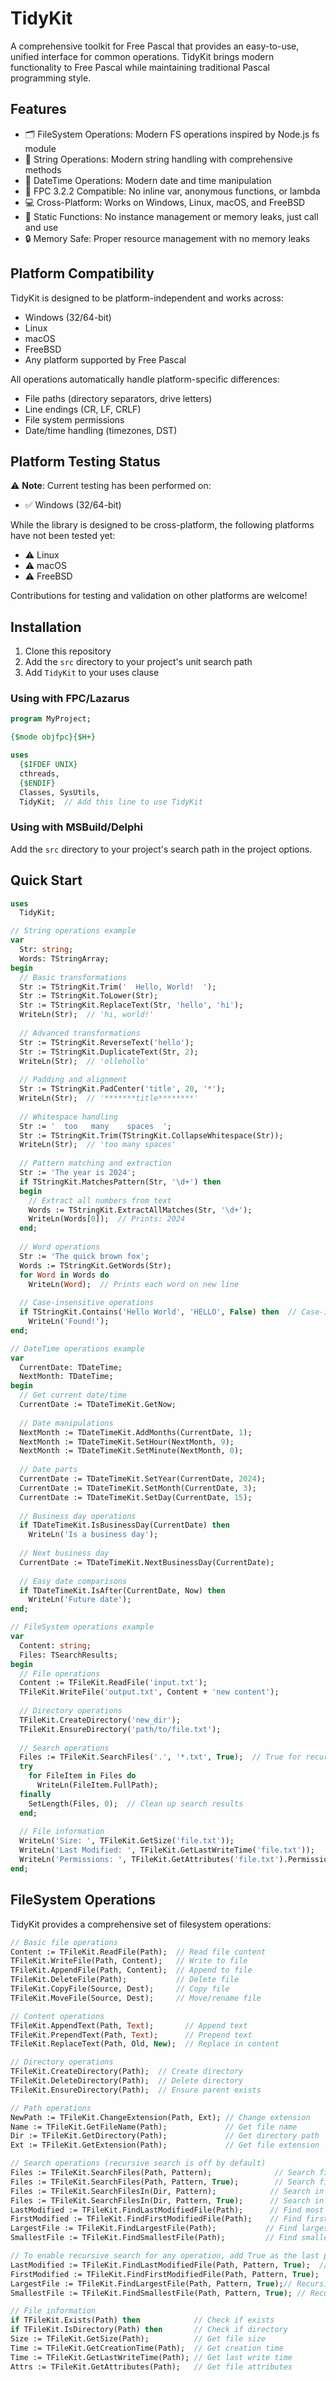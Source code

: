 # TidyKit

A comprehensive toolkit for Free Pascal that provides an easy-to-use, unified interface for common operations. TidyKit brings modern functionality to Free Pascal while maintaining traditional Pascal programming style.

## Features

- 🗂️ FileSystem Operations: Modern FS operations inspired by Node.js fs module
- 📝 String Operations: Modern string handling with comprehensive methods
- 📅 DateTime Operations: Modern date and time manipulation
- 🎯 FPC 3.2.2 Compatible: No inline var, anonymous functions, or lambda
- 💻 Cross-Platform: Works on Windows, Linux, macOS, and FreeBSD
- 🚀 Static Functions: No instance management or memory leaks, just call and use
- 🔒 Memory Safe: Proper resource management with no memory leaks

## Platform Compatibility

TidyKit is designed to be platform-independent and works across:
- Windows (32/64-bit)
- Linux
- macOS
- FreeBSD
- Any platform supported by Free Pascal

All operations automatically handle platform-specific differences:
- File paths (directory separators, drive letters)
- Line endings (CR, LF, CRLF)
- File system permissions
- Date/time handling (timezones, DST)

## Platform Testing Status

⚠️ **Note**: Current testing has been performed on:
- ✅ Windows (32/64-bit)

While the library is designed to be cross-platform, the following platforms have not been tested yet:
- ⚠️ Linux
- ⚠️ macOS
- ⚠️ FreeBSD

Contributions for testing and validation on other platforms are welcome!

## Installation

1. Clone this repository
2. Add the `src` directory to your project's unit search path
3. Add `TidyKit` to your uses clause

### Using with FPC/Lazarus

```pascal
program MyProject;

{$mode objfpc}{$H+}

uses
  {$IFDEF UNIX}
  cthreads,
  {$ENDIF}
  Classes, SysUtils,
  TidyKit;  // Add this line to use TidyKit
```

### Using with MSBuild/Delphi

Add the `src` directory to your project's search path in the project options.

## Quick Start

```pascal
uses
  TidyKit;

// String operations example
var
  Str: string;
  Words: TStringArray;
begin
  // Basic transformations
  Str := TStringKit.Trim('  Hello, World!  ');
  Str := TStringKit.ToLower(Str);
  Str := TStringKit.ReplaceText(Str, 'hello', 'hi');
  WriteLn(Str);  // 'hi, world!'
  
  // Advanced transformations
  Str := TStringKit.ReverseText('hello');
  Str := TStringKit.DuplicateText(Str, 2);
  WriteLn(Str);  // 'ollehollo'
  
  // Padding and alignment
  Str := TStringKit.PadCenter('title', 20, '*');
  WriteLn(Str);  // '*******title********'
  
  // Whitespace handling
  Str := '  too   many    spaces  ';
  Str := TStringKit.Trim(TStringKit.CollapseWhitespace(Str));
  WriteLn(Str);  // 'too many spaces'
  
  // Pattern matching and extraction
  Str := 'The year is 2024';
  if TStringKit.MatchesPattern(Str, '\d+') then
  begin
    // Extract all numbers from text
    Words := TStringKit.ExtractAllMatches(Str, '\d+');
    WriteLn(Words[0]);  // Prints: 2024
  end;
  
  // Word operations
  Str := 'The quick brown fox';
  Words := TStringKit.GetWords(Str);
  for Word in Words do
    WriteLn(Word);  // Prints each word on new line
  
  // Case-insensitive operations
  if TStringKit.Contains('Hello World', 'HELLO', False) then  // Case-insensitive search
    WriteLn('Found!');
end;

// DateTime operations example
var
  CurrentDate: TDateTime;
  NextMonth: TDateTime;
begin
  // Get current date/time
  CurrentDate := TDateTimeKit.GetNow;
  
  // Date manipulations
  NextMonth := TDateTimeKit.AddMonths(CurrentDate, 1);
  NextMonth := TDateTimeKit.SetHour(NextMonth, 9);
  NextMonth := TDateTimeKit.SetMinute(NextMonth, 0);
  
  // Date parts
  CurrentDate := TDateTimeKit.SetYear(CurrentDate, 2024);
  CurrentDate := TDateTimeKit.SetMonth(CurrentDate, 3);
  CurrentDate := TDateTimeKit.SetDay(CurrentDate, 15);
  
  // Business day operations
  if TDateTimeKit.IsBusinessDay(CurrentDate) then
    WriteLn('Is a business day');
    
  // Next business day
  CurrentDate := TDateTimeKit.NextBusinessDay(CurrentDate);
  
  // Easy date comparisons
  if TDateTimeKit.IsAfter(CurrentDate, Now) then
    WriteLn('Future date');
end;

// FileSystem operations example
var
  Content: string;
  Files: TSearchResults;
begin
  // File operations
  Content := TFileKit.ReadFile('input.txt');
  TFileKit.WriteFile('output.txt', Content + 'new content');
  
  // Directory operations
  TFileKit.CreateDirectory('new_dir');
  TFileKit.EnsureDirectory('path/to/file.txt');
  
  // Search operations
  Files := TFileKit.SearchFiles('.', '*.txt', True);  // True for recursive
  try
    for FileItem in Files do
      WriteLn(FileItem.FullPath);
  finally
    SetLength(Files, 0);  // Clean up search results
  end;
  
  // File information
  WriteLn('Size: ', TFileKit.GetSize('file.txt'));
  WriteLn('Last Modified: ', TFileKit.GetLastWriteTime('file.txt'));
  WriteLn('Permissions: ', TFileKit.GetAttributes('file.txt').Permissions);
end;
```

## FileSystem Operations

TidyKit provides a comprehensive set of filesystem operations:

```pascal
// Basic file operations
Content := TFileKit.ReadFile(Path);  // Read file content
TFileKit.WriteFile(Path, Content);   // Write to file
TFileKit.AppendFile(Path, Content);  // Append to file
TFileKit.DeleteFile(Path);           // Delete file
TFileKit.CopyFile(Source, Dest);     // Copy file
TFileKit.MoveFile(Source, Dest);     // Move/rename file

// Content operations
TFileKit.AppendText(Path, Text);       // Append text
TFileKit.PrependText(Path, Text);      // Prepend text
TFileKit.ReplaceText(Path, Old, New);  // Replace in content

// Directory operations
TFileKit.CreateDirectory(Path);  // Create directory
TFileKit.DeleteDirectory(Path);  // Delete directory
TFileKit.EnsureDirectory(Path);  // Ensure parent exists

// Path operations
NewPath := TFileKit.ChangeExtension(Path, Ext); // Change extension
Name := TFileKit.GetFileName(Path);             // Get file name
Dir := TFileKit.GetDirectory(Path);             // Get directory path
Ext := TFileKit.GetExtension(Path);             // Get file extension

// Search operations (recursive search is off by default)
Files := TFileKit.SearchFiles(Path, Pattern);              // Search files non-recursively
Files := TFileKit.SearchFiles(Path, Pattern, True);        // Search files recursively
Files := TFileKit.SearchFilesIn(Dir, Pattern);            // Search in directory non-recursively
Files := TFileKit.SearchFilesIn(Dir, Pattern, True);      // Search in directory recursively
LastModified := TFileKit.FindLastModifiedFile(Path);      // Find most recently modified file
FirstModified := TFileKit.FindFirstModifiedFile(Path);    // Find first modified file
LargestFile := TFileKit.FindLargestFile(Path);           // Find largest file
SmallestFile := TFileKit.FindSmallestFile(Path);         // Find smallest file

// To enable recursive search for any operation, add True as the last parameter:
LastModified := TFileKit.FindLastModifiedFile(Path, Pattern, True);  // Recursive
FirstModified := TFileKit.FindFirstModifiedFile(Path, Pattern, True);  // Recursive
LargestFile := TFileKit.FindLargestFile(Path, Pattern, True);// Recursive
SmallestFile := TFileKit.FindSmallestFile(Path, Pattern, True); // Recursive

// File information
if TFileKit.Exists(Path) then            // Check if exists
if TFileKit.IsDirectory(Path) then       // Check if directory
Size := TFileKit.GetSize(Path);          // Get file size
Time := TFileKit.GetCreationTime(Path);  // Get creation time
Time := TFileKit.GetLastWriteTime(Path); // Get last write time
Attrs := TFileKit.GetAttributes(Path);   // Get file attributes
```